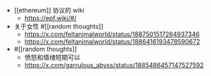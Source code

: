 - [[ethereum]] 协议的 wiki
	- https://epf.wiki/#/
- 关于女性 #[[random thoughts]]
	- https://x.com/feltanimalworld/status/1887501517264937346
	- https://x.com/feltanimalworld/status/1886416193478590672
- #[[random thoughts]]
	- 愤怒和情绪短期可以
	- https://x.com/garrulous_abyss/status/1885486457147527592
